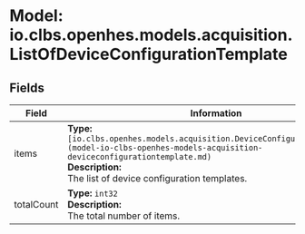 # Model: io.clbs.openhes.models.acquisition.ListOfDeviceConfigurationTemplate

## Fields

| Field | Information |
| --- | --- |
| items | <b>Type:</b> `[io.clbs.openhes.models.acquisition.DeviceConfigurationTemplate](model-io-clbs-openhes-models-acquisition-deviceconfigurationtemplate.md)`<br><b>Description:</b><br>The list of device configuration templates. |
| totalCount | <b>Type:</b> `int32`<br><b>Description:</b><br>The total number of items. |

